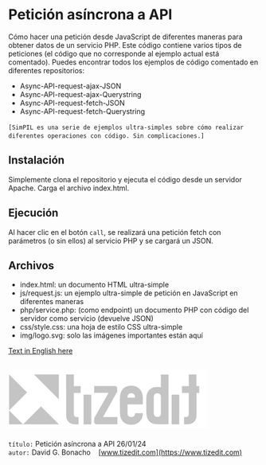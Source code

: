 
# Petición asíncrona a API 
Cómo hacer una petición desde JavaScript de diferentes maneras para obtener datos de un servicio PHP. Este código contiene varios tipos de peticiones (el código que no corresponde al ejemplo actual está comentado). Puedes encontrar todos los ejemplos de código comentado en diferentes repositorios:
- Async-API-request-ajax-JSON
- Async-API-request-ajax-Querystring
- Async-API-request-fetch-JSON
- Async-API-request-fetch-Querystring

`[SimPIL es una serie de ejemplos ultra-simples sobre cómo realizar diferentes operaciones con código. Sin complicaciones.]`

## Instalación
Simplemente clona el repositorio y ejecuta el código desde un servidor Apache. Carga el archivo index.html. 

## Ejecución
Al hacer clic en el botón `call`, se realizará una petición fetch con parámetros (o sin ellos) al servicio PHP y se cargará un JSON.

## Archivos

- index.html: un documento HTML ultra-simple 
- js/request.js: un ejemplo ultra-simple de petición en JavaScript en diferentes maneras
- php/service.php: (como endpoint) un documento PHP con código del servidor como servicio (devuelve JSON)
- css/style.css: una hoja de estilo CSS ultra-simple
- img/logo.svg: solo las imágenes importantes están aquí

[Text in English here](README.MD)


![](img/logo.svg)
---
`título:` Petición asíncrona a API  26/01/24\
`autor:` David G. Bonacho &nbsp;&nbsp;  [www.tizedit.com](https://www.tizedit.com)

